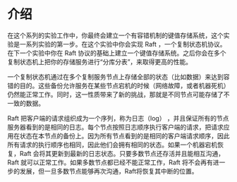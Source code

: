 # 介绍
在这个系列的实验工作中，你最终会建立一个有容错机制的键值存储系统，这个实验是一系列实验的第一步。在这个实验中你会实现 Raft ，一个复制状态机协议。在下一个实验中你在 Raft 协议的基础上建立一个键值存储系统。之后你会在多个复制状态机上把你的存储服务进行“分库分表”，来取得更高的性能。

一个复制状态机通过在多个复制服务节点上存储全部的状态（比如数据）来达到容错的目的。这些备份允许服务在某些节点宕机的时候（网络故障，或者机器死机）仍然能正常工作。同时，这一性质带来了新的挑战，那就是不同节点可能存储了不一致的数据。

Raft 把客户端的请求组织成为一个序列，称为日志（log） ，并且保证所有的节点服务器看到的是相同的日志。每个节点按照日志顺序执行客户端的请求，把请求应用在状态在本节点的备份上。因为所有节点看到的是相同的客户端请求顺序，因此所有请求的执行顺序也相同，因此他们会拥有相同的状态。如果一个机器宕机恢复，Raft 会将其更新到最新的日志状态。只要多数节点还存活并且能相互沟通， Raft 就可以正常工作。如果多数节点都已经不能正常工作，Raft 将不会再有进一步的发展，但一旦多数节点能够再次沟通，Raft将恢复其中断的位置。